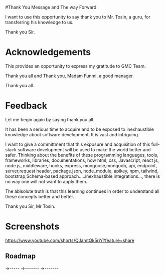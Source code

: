 
#Thank You Message and The way Forward

I want to use this opportunity to say thank you to Mr. Tosin, a guru, for transferring his knowledge to us. 

Thank you Sir.



# Acknowledgements

This provides an opportunity to express my gratitude to GMC Team.

Thank you all and Thank you, Madam Funmi, a good manager.

Thank you all.
# Feedback

Let me begin again by saying thank you all.

It has been a serious time to acquire and to be exposed to inexhaustible knowledge about software development. It is vast and intriguing.

I want to give a committment that this exposure and acquisition of this full-stack software development will be used to make the world better and safer. Thinking about the benefits of these programming languages, tools, frameworks, libraries, documentations, how html, css, Javascript, react js, node.js, middleware, hooks, express, mongoose,mongodb, api, endpoint, server,request header, package.json, node_module, apikey, npm, tailwind, bootstrap,Schema-based approach.....inexhaustible integrations..., there is no way one will not want to apply them.

The ablsolute truth is that this learning continues in order to understand all these concepts better and better.

Thank you Sir, Mr Tosin.
# Screenshots

https://www.youtube.com/shorts/QJamtQk5riY?feature=share

## Roadmap

->----- ->------- ->-------

